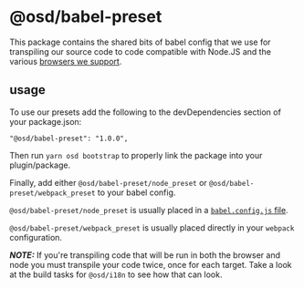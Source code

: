 # @osd/babel-preset

This package contains the shared bits of babel config that we use for transpiling our source code to code compatible with Node.JS and the various [browsers we support](https://www.opensearch.org/support/matrix#matrix_browsers).

## usage

To use our presets add the following to the devDependencies section of your package.json:

```
"@osd/babel-preset": "1.0.0",
```

Then run `yarn osd bootstrap` to properly link the package into your plugin/package.

Finally, add either `@osd/babel-preset/node_preset` or `@osd/babel-preset/webpack_preset` to your babel config.

`@osd/babel-preset/node_preset` is usually placed in a [`babel.config.js` file](https://babeljs.io/docs/en/configuration#babelconfigjs).

`@osd/babel-preset/webpack_preset` is usually placed directly in your `webpack` configuration.

***NOTE:*** If you're transpiling code that will be run in both the browser and node you must transpile your code twice, once for each target. Take a look at the build tasks for `@osd/i18n` to see how that can look.